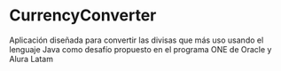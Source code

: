 # CurrencyConverter
Aplicación diseñada para convertir las divisas que más uso usando el lenguaje Java como desafío propuesto en el programa ONE de Oracle y Alura Latam

